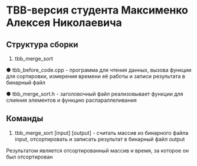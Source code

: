 ﻿# TBB-версия студента Максименко Алексея Николаевича

## Структура сборки

1) tbb_merge_sort

● tbb_before_code.cpp - программа для чтения данных, вызова функции для сортировки, измерения времени её работы и записи результата в бинарный файл

● tbb_merge_sort.h - заголовочный файл реализовывает функции для слияния элементов и функцию распараллеливания

## Команды

1) tbb_merge_sort [input] [output] - считать массив из бинарного файла input, отсортировать и записать результат в бинарный файл output

Результатом является отсортированный массив и время, за которое он был отсортирован
